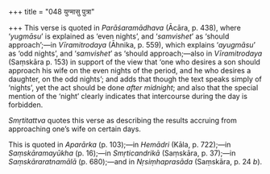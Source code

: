 +++
title = "048 युग्मासु पुत्रा"

+++
This verse is quoted in *Parāśaramādhava* (Ācāra, p. 438), where
‘*yugmāsu*’ is explained as ‘even nights’, and ‘*samvishet*’ as ‘should
approach’;—in *Vīramitrodaya* (Āhnika, p. 559), which explains
‘*ayugmāsu*’ as ‘odd nights’, and ‘*samvishet*’ as ‘should
approach;—also in *Vīramitrodaya* (Saṃskāra p. 153) in support of the
view that ‘one who desires a son should approach his wife on the even
nights of the period, and he who desires a daughter, on the odd nights’;
and adds that though the text speaks simply of ‘nights’, yet the act
should be done *after midnight*; and also that the special mention of
the ‘night’ clearly indicates that intercourse during the day is
forbidden.

*Smṛtitattva* quotes this verse as describing the results accruing from
approaching one’s wife on certain days.

This is quoted in *Aparārka* (p. 103);—in *Hemādri* (Kāla, p. 722);—in
*Saṃskāramayūkha* (p. 16);—in *Smṛticandrikā* (Saṃskāra, p. 37);—in
*Saṃskāraratnamālā* (p. 680);—and in *Nṛsiṃhaprasāda* (Saṃskāra, p. 24
*b*).


